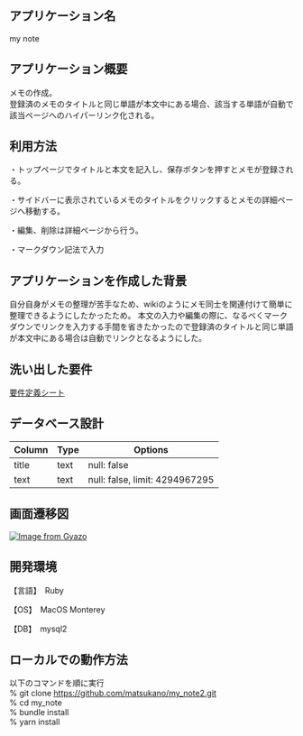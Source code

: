 ## アプリケーション名	
my note

## アプリケーション概要	
メモの作成。  
登録済のメモのタイトルと同じ単語が本文中にある場合、該当する単語が自動で該当ページへのハイパーリンク化される。



## 利用方法	
・トップページでタイトルと本文を記入し、保存ボタンを押すとメモが登録される。

・サイドバーに表示されているメモのタイトルをクリックするとメモの詳細ページへ移動する。

・編集、削除は詳細ページから行う。

・マークダウン記法で入力


## アプリケーションを作成した背景	
自分自身がメモの整理が苦手なため、wikiのようにメモ同士を関連付けて簡単に整理できるようにしたかったため。
本文の入力や編集の際に、なるべくマークダウンでリンクを入力する手間を省きたかったので登録済のタイトルと同じ単語が本文中にある場合は自動でリンクとなるようにした。

## 洗い出した要件	
[要件定義シート](https://docs.google.com/spreadsheets/d/1A4wel3upo-q7Et_sOtHgaoOnjhXK_01_jtdcFmcznqQ/edit#gid=1708663434)


## データベース設計	
| Column | Type       | Options                        |
| ------ | ---------- | ------------------------------ |
| title  | text       | null: false                    |
| text   | text       | null: false, limit: 4294967295 |


## 画面遷移図	
[![Image from Gyazo](https://i.gyazo.com/3cc8a7a4d0c6cb56734a5c37168ef87c.png)](https://gyazo.com/3cc8a7a4d0c6cb56734a5c37168ef87c)

## 開発環境	
【言語】　Ruby

【OS】　MacOS Monterey

【DB】　mysql2 

## ローカルでの動作方法
以下のコマンドを順に実行  
% git clone https://github.com/matsukano/my_note2.git  
% cd my_note  
% bundle install  
% yarn install  


